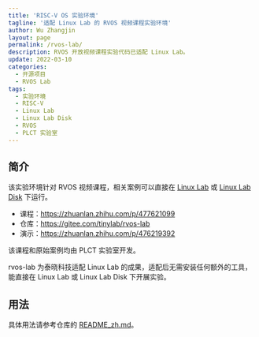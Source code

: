 ```yaml
---
title: 'RISC-V OS 实验环境'
tagline: '适配 Linux Lab 的 RVOS 视频课程实验环境'
author: Wu Zhangjin
layout: page
permalink: /rvos-lab/
description: RVOS 开放视频课程实验代码已适配 Linux Lab。
update: 2022-03-10
categories:
  - 开源项目
  - RVOS Lab
tags:
  - 实验环境
  - RISC-V
  - Linux Lab
  - Linux Lab Disk
  - RVOS
  - PLCT 实验室
---
```


## 简介

该实验环境针对 RVOS 视频课程，相关案例可以直接在 [Linux Lab](/linux-lab) 或 [Linux Lab Disk](/linux-lab-disk) 下运行。

* 课程：<https://zhuanlan.zhihu.com/p/477621099>
* 仓库：<https://gitee.com/tinylab/rvos-lab>
* 演示：<https://zhuanlan.zhihu.com/p/476219392>

该课程和原始案例均由 PLCT 实验室开发。

rvos-lab 为泰晓科技适配 Linux Lab 的成果，适配后无需安装任何额外的工具，能直接在 Linux Lab 或 Linux Lab Disk 下开展实验。

## 用法

具体用法请参考仓库的 [README_zh.md](https://gitee.com/tinylab/rvos-lab/blob/main/README_zh.md)。
